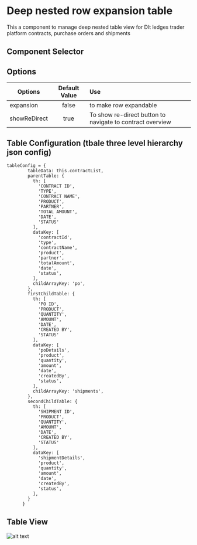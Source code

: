 # Deep nested row expansion table

This a component to manage deep nested table view for Dlt ledges trader platform contracts, purchase orders and shipments

## Component Selector

<row-expansion-table></row-expansion-table>

## Options

| Options        | Default Value | Use  |
| -------------  |:-------------:| :-----|
| expansion      | false        | to make row expandable |
| showReDirect   | true         |   To show re-direct button to navigate to contract overview |

## Table Configuration (tbale three level hierarchy json config)

```
tableConfig = {
        tableData: this.contractList,
        parentTable: {
          th: [
            'CONTRACT ID',
            'TYPE',
            'CONTRACT NAME',
            'PRODUCT',
            'PARTNER',
            'TOTAL AMOUNT',
            'DATE',
            'STATUS'
          ],
          dataKey: [
            'contractId',
            'type',
            'contractName',
            'product',
            'partner',
            'totalAmount',
            'date',
            'status',
          ],
          childArrayKey: 'po',
        },
        firstChildTable: {
          th: [
            'PO ID',
            'PRODUCT',
            'QUANTITY',
            'AMOUNT',
            'DATE',
            'CREATED BY',
            'STATUS'
          ],
          dataKey: [
            'poDetails',
            'product',
            'quantity',
            'amount',
            'date',
            'createdBy',
            'status',
          ],
          childArrayKey: 'shipments',
        },
        secondChildTable: {
          th: [
            'SHIPMENT ID',
            'PRODUCT',
            'QUANTITY',
            'AMOUNT',
            'DATE',
            'CREATED BY',
            'STATUS'
          ],
          dataKey: [
            'shipmentDetails',
            'product',
            'quantity',
            'amount',
            'date',
            'createdBy',
            'status',
          ],
        }
      }
```

## Table View

![alt text](https://drive.google.com/file/d/1APb9xdXb-Ejh7NqjI-ypY7_eLFK7T7Dx/view?usp=sharing)


